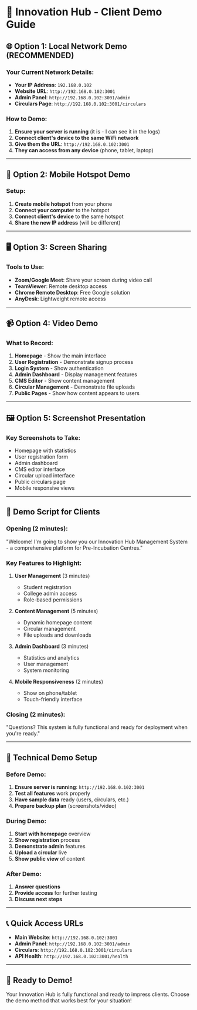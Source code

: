 # 🎯 Innovation Hub - Client Demo Guide

## 🌐 **Option 1: Local Network Demo (RECOMMENDED)**

### **Your Current Network Details:**
- **Your IP Address**: `192.168.0.102`
- **Website URL**: `http://192.168.0.102:3001`
- **Admin Panel**: `http://192.168.0.102:3001/admin`
- **Circulars Page**: `http://192.168.0.102:3001/circulars`

### **How to Demo:**
1. **Ensure your server is running** (it is - I can see it in the logs)
2. **Connect client's device to the same WiFi network**
3. **Give them the URL**: `http://192.168.0.102:3001`
4. **They can access from any device** (phone, tablet, laptop)

---

## 📱 **Option 2: Mobile Hotspot Demo**

### **Setup:**
1. **Create mobile hotspot** from your phone
2. **Connect your computer** to the hotspot
3. **Connect client's device** to the same hotspot
4. **Share the new IP address** (will be different)

---

## 🖥️ **Option 3: Screen Sharing**

### **Tools to Use:**
- **Zoom/Google Meet**: Share your screen during video call
- **TeamViewer**: Remote desktop access
- **Chrome Remote Desktop**: Free Google solution
- **AnyDesk**: Lightweight remote access

---

## 📹 **Option 4: Video Demo**

### **What to Record:**
1. **Homepage** - Show the main interface
2. **User Registration** - Demonstrate signup process
3. **Login System** - Show authentication
4. **Admin Dashboard** - Display management features
5. **CMS Editor** - Show content management
6. **Circular Management** - Demonstrate file uploads
7. **Public Pages** - Show how content appears to users

---

## 🖼️ **Option 5: Screenshot Presentation**

### **Key Screenshots to Take:**
- Homepage with statistics
- User registration form
- Admin dashboard
- CMS editor interface
- Circular upload interface
- Public circulars page
- Mobile responsive views

---

## 🎯 **Demo Script for Clients**

### **Opening (2 minutes):**
"Welcome! I'm going to show you our Innovation Hub Management System - a comprehensive platform for Pre-Incubation Centres."

### **Key Features to Highlight:**
1. **User Management** (3 minutes)
   - Student registration
   - College admin access
   - Role-based permissions

2. **Content Management** (5 minutes)
   - Dynamic homepage content
   - Circular management
   - File uploads and downloads

3. **Admin Dashboard** (3 minutes)
   - Statistics and analytics
   - User management
   - System monitoring

4. **Mobile Responsiveness** (2 minutes)
   - Show on phone/tablet
   - Touch-friendly interface

### **Closing (2 minutes):**
"Questions? This system is fully functional and ready for deployment when you're ready."

---

## 🔧 **Technical Demo Setup**

### **Before Demo:**
1. **Ensure server is running**: `http://192.168.0.102:3001`
2. **Test all features** work properly
3. **Have sample data** ready (users, circulars, etc.)
4. **Prepare backup plan** (screenshots/video)

### **During Demo:**
1. **Start with homepage** overview
2. **Show registration** process
3. **Demonstrate admin** features
4. **Upload a circular** live
5. **Show public view** of content

### **After Demo:**
1. **Answer questions**
2. **Provide access** for further testing
3. **Discuss next steps**

---

## 📞 **Quick Access URLs**

- **Main Website**: `http://192.168.0.102:3001`
- **Admin Panel**: `http://192.168.0.102:3001/admin`
- **Circulars**: `http://192.168.0.102:3001/circulars`
- **API Health**: `http://192.168.0.102:3001/health`

---

## 🚀 **Ready to Demo!**

Your Innovation Hub is fully functional and ready to impress clients. Choose the demo method that works best for your situation!
